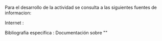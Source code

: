 Para el desarrollo de la actividad se consulta a las siguientes fuentes de informacion:

 Internet :


 Bibliografia especifica : Documentación sobre ""
